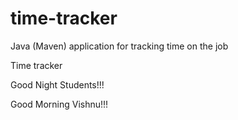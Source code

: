 # time-tracker
Java (Maven) application for tracking time on the job

Time tracker

Good Night Students!!!

Good Morning Vishnu!!!
